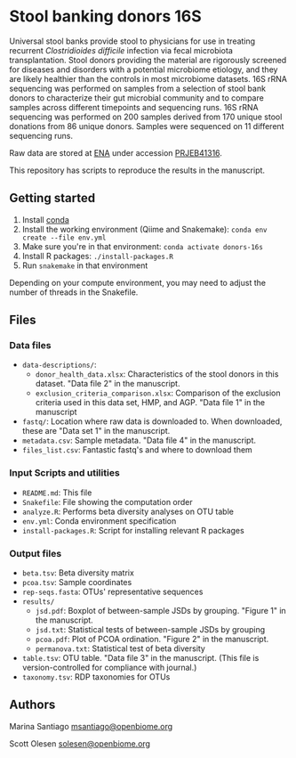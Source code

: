 # Stool banking donors 16S

Universal stool banks provide stool to physicians for use in treating recurrent
*Clostridioides difficile* infection via fecal microbiota transplantation. Stool
donors providing the material are rigorously screened for diseases and
disorders with a potential microbiome etiology, and they are likely healthier
than the controls in most microbiome datasets. 16S rRNA sequencing was
performed on samples from a selection of stool bank donors to characterize
their gut microbial community and to compare samples across different
timepoints and sequencing runs. 16S rRNA sequencing was performed on 200
samples derived from 170 unique stool donations from 86 unique donors. Samples
were sequenced on 11 different sequencing runs.

Raw data are stored at [ENA](https://www.ebi.ac.uk/ena/browser/home) under
accession [PRJEB41316](https://www.ebi.ac.uk/ena/browser/view/PRJEB41316).

This repository has scripts to reproduce the results in the manuscript.

## Getting started

1. Install [conda](https://docs.conda.io/)
2. Install the working environment (Qiime and Snakemake): `conda env create --file env.yml`
3. Make sure you're in that environment: `conda activate donors-16s`
4. Install R packages: `./install-packages.R` 
5. Run `snakemake` in that environment

Depending on your compute environment, you may need to adjust the number of
threads in the Snakefile.

## Files

### Data files

- `data-descriptions/`:
    - `donor_health_data.xlsx`: Characteristics of the stool donors in this
      dataset. "Data file 2" in the manuscript.
    - `exclusion_criteria_comparison.xlsx`: Comparison of the exclusion
      criteria used in this data set, HMP, and AGP. "Data file 1" in the
      manuscript
- `fastq/`: Location where raw data is downloaded to. When downloaded, these
   are "Data set 1" in the manuscript.
- `metadata.csv`: Sample metadata. "Data file 4" in the manuscript.
- `files_list.csv`: Fantastic fastq's and where to download them

### Input Scripts and utilities

- `README.md`: This file
- `Snakefile`: File showing the computation order
- `analyze.R`: Performs beta diversity analyses on OTU table
- `env.yml`: Conda environment specification
- `install-packages.R`: Script for installing relevant R packages

### Output files

- `beta.tsv`: Beta diversity matrix
- `pcoa.tsv`: Sample coordinates
- `rep-seqs.fasta`: OTUs' representative sequences
- `results/`
    - `jsd.pdf`: Boxplot of between-sample JSDs by grouping. "Figure 1"
      in the manuscript.
    - `jsd.txt`: Statistical tests of between-sample JSDs by grouping
    - `pcoa.pdf`: Plot of PCOA ordination. "Figure 2" in the manuscript.
    - `permanova.txt`: Statistical test of beta diversity
- `table.tsv`: OTU table. "Data file 3" in the manuscript. (This file is
  version-controlled for compliance with journal.)
- `taxonomy.tsv`: RDP taxonomies for OTUs

## Authors

Marina Santiago <msantiago@openbiome.org>

Scott Olesen <solesen@openbiome.org>
